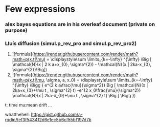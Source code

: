 # Few expressions 

### alex bayes equations are in his overleaf document (private on purpose)
  
### Lluís diffusion (simul.p_rev_pro and simul.p_rev_pro2)
1. ![formula](https://render.githubusercontent.com/render/math?math=p(x,t|\mu) = \displaystyle\sum \limits_{k=-\infty} ^{\infty} \Big [ \mathcal{N}(x | 2 k a+x_{0}, \sigma^{2}) - \mathcal{N}(x | 2ka-x_{0}, \sigma^{2})\Big])
2. ![formula](https://render.githubusercontent.com/render/math?math=p(x,t|\mu, \sigma, a, x_0) = \displaystyle\sum \limits_{k=-\infty} ^{\infty} \Bigg \{ e^{2 k a\frac{\mu}{\sigma^2}} Big [ \mathcal{N}(x | 2ka+x_{0}+\mu t , \sigma^{2} t) -e^{2 x_0\frac{\mu}{\sigma^2}} \mathcal{N}(x | 2ka-x_{0}+\mu t , \sigma^{2} t) \Big ] \Bigg \})

t: time
mu:mean drift ...

whatthehell: https://gist.github.com/a-rodin/fef3f543412d6e1ec5b6cf55bf197d7b